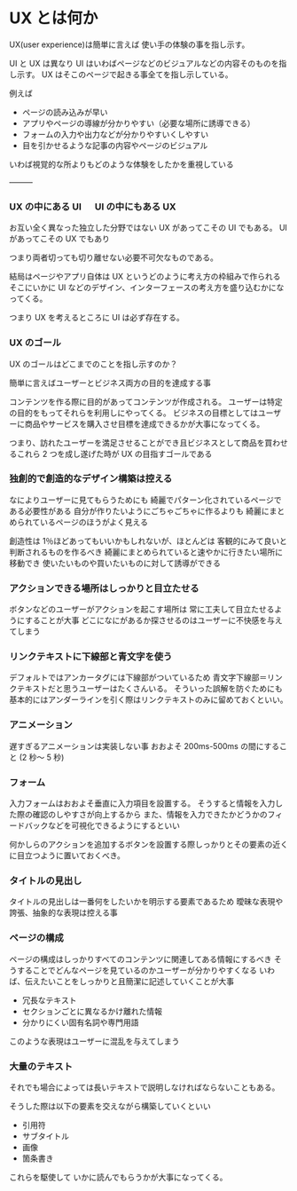 # UX とは何か

UX(user experience)は簡単に言えば
使い手の体験の事を指し示す。

UI と UX は異なり
UI はいわばページなどのビジュアルなどの内容そのものを指し示す。
UX はそこのページで起きる事全てを指し示している。

例えば

- ページの読み込みが早い
- アプリやページの導線が分かりやすい（必要な場所に誘導できる）
- フォームの入力や出力などが分かりやすいくしやすい
- 目を引かせるような記事の内容やページのビジュアル

いわば視覚的な所よりもどのような体験をしたかを重視している

―――

### UX の中にある UI 　 UI の中にもある UX

お互い全く異なった独立した分野ではない
UX があってこその UI でもある。
UI があってこその UX でもあり

つまり両者切っても切り離せない必要不可欠なものである。

結局はページやアプリ自体は UX というどのように考え方の枠組みで作られる
そこにいかに UI などのデザイン、インターフェースの考え方を盛り込むかになってくる。

つまり UX を考えるところに UI は必ず存在する。

### UX のゴール

UX のゴールはどこまでのことを指し示すのか？

簡単に言えばユーザーとビジネス両方の目的を達成する事

コンテンツを作る際に目的があってコンテンツが作成される。
ユーザーは特定の目的をもってそれらを利用しにやってくる。
ビジネスの目標としてはユーザーに商品やサービスを購入させ目標を達成できるかが大事になってくる。

つまり、訪れたユーザーを満足させることができ且ビジネスとして商品を買わせるこれら 2 つを成し遂げた時が UX の目指すゴールである

### 独創的で創造的なデザイン構築は控える

なによりユーザーに見てもらうためにも
綺麗でパターン化されているページである必要性がある
自分が作りたいようにごちゃごちゃに作るよりも
綺麗にまとめられているページのほうがよく見える

創造性は 1％ほどあってもいいかもしれないが、ほとんどは
客観的にみて良いと判断されるものを作るべき
綺麗にまとめられていると速やかに行きたい場所に移動でき
使いたいものや買いたいものに対して誘導ができる

### アクションできる場所はしっかりと目立たせる

ボタンなどのユーザーがアクションを起こす場所は
常に工夫して目立たせるようにすることが大事
どこになにがあるか探させるのはユーザーに不快感を与えてしまう

### リンクテキストに下線部と青文字を使う

デフォルトではアンカータグには下線部がついているため
青文字下線部＝リンクテキストだと思うユーザーはたくさんいる。
そういった誤解を防ぐためにも基本的にはアンダーラインを引く際はリンクテキストのみに留めておくといい。

### アニメーション

遅すぎるアニメーションは実装しない事
おおよそ 200ms-500ms の間にすること
(2 秒～ 5 秒)

### フォーム

入力フォームはおおよそ垂直に入力項目を設置する。
そうすると情報を入力した際の確認のしやすさが向上するから
また、情報を入力できたかどうかのフィードバックなどを可視化できるようにするといい

何かしらのアクションを追加するボタンを設置する際しっかりとその要素の近くに目立つように置いておくべき。

### タイトルの見出し

タイトルの見出しは一番何をしたいかを明示する要素であるため
曖昧な表現や誇張、抽象的な表現は控える事

### ページの構成

ページの構成はしっかりすべてのコンテンツに関連してある情報にするべき
そうすることでどんなページを見ているのかユーザーが分かりやすくなる
いわば、伝えたいことをしっかりと且簡潔に記述していくことが大事

- 冗長なテキスト
- セクションごとに異なるかけ離れた情報
- 分かりにくい固有名詞や専門用語

このような表現はユーザーに混乱を与えてしまう

### 大量のテキスト

それでも場合によっては長いテキストで説明しなければならないこともある。

そうした際は以下の要素を交えながら構築していくといい

- 引用符
- サブタイトル
- 画像
- 箇条書き

これらを駆使して
いかに読んでもらうかが大事になってくる。
